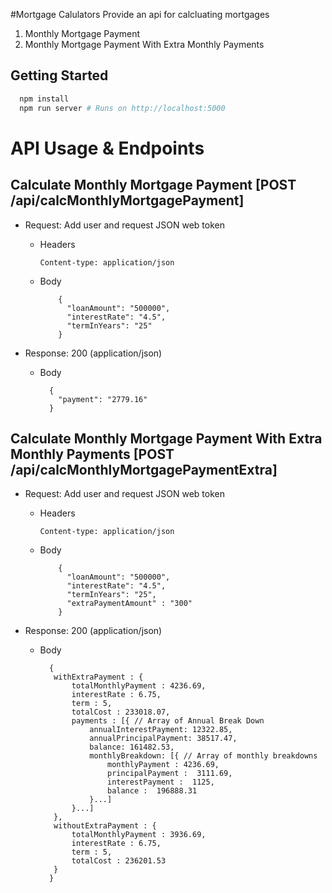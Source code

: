 #Mortgage Calulators
Provide an api for calcluating mortgages
  1. Monthly Mortgage Payment
  2. Monthly Mortgage Payment With Extra Monthly Payments

## Getting Started

```bash
  npm install
  npm run server # Runs on http://localhost:5000
```

# API Usage & Endpoints

## Calculate Monthly Mortgage Payment [POST /api/calcMonthlyMortgagePayment]

- Request: Add user and request JSON web token

  - Headers

        Content-type: application/json

  - Body

            {
              "loanAmount": "500000",
              "interestRate": "4.5",
              "termInYears": "25"
            }

- Response: 200 (application/json)

  - Body

          {
            "payment": "2779.16"
          }

 ## Calculate Monthly Mortgage Payment  With Extra Monthly Payments [POST /api/calcMonthlyMortgagePaymentExtra]
 
 - Request: Add user and request JSON web token
 
   - Headers
 
         Content-type: application/json
 
   - Body
 
             {
               "loanAmount": "500000",
               "interestRate": "4.5",
               "termInYears": "25",
               "extraPaymentAmount" : "300"
             }
 
 - Response: 200 (application/json)
 
   - Body
 
           {
           	withExtraPayment : {
           		totalMonthlyPayment : 4236.69,
           		interestRate : 6.75,
           		term : 5,
           		totalCost : 233018.07,
           		payments : [{ // Array of Annual Break Down
           			annualInterestPayment: 12322.85,
           			annualPrincipalPayment: 38517.47,
           			balance: 161482.53,
           			monthlyBreakdown: [{ // Array of monthly breakdowns
           				monthlyPayment : 4236.69,
           				principalPayment :  3111.69,
           				interestPayment :  1125,
           				balance :  196888.31
           			}...]
           		}...]
           	},
           	withoutExtraPayment : {
           		totalMonthlyPayment : 3936.69,
           		interestRate : 6.75,
           		term : 5,
           		totalCost : 236201.53
           	}
           }
